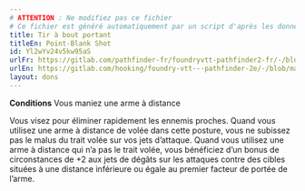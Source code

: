 ```yaml
---
# ATTENTION : Ne modifiez pas ce fichier
# Ce fichier est généré automatiquement par un script d'après les données du module Foundry VTT officiel et de sa traduction
title: Tir à bout portant
titleEn: Point-Blank Shot
id: Yl2wYv24v5kw95aS
urlFr: https://gitlab.com/pathfinder-fr/foundryvtt-pathfinder2-fr/-/blob/master/data/feats/Yl2wYv24v5kw95aS.htm
urlEn: https://gitlab.com/hooking/foundry-vtt---pathfinder-2e/-/blob/master/packs/data/feats.db/point-blank-shot.json
layout: dons
---
```

**Conditions** Vous maniez une arme à distance

Vous visez pour éliminer rapidement les ennemis proches. Quand vous utilisez une arme à distance de volée dans cette posture, vous ne subissez pas le malus du trait volée sur vos jets d’attaque. Quand vous utilisez une arme à distance qui n’a pas le trait volée, vous bénéficiez d’un bonus de circonstances de +2 aux jets de dégâts sur les attaques contre des cibles situées à une distance inférieure ou égale au premier facteur de portée de l’arme.
